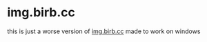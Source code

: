 # img.birb.cc

this is just a worse version of [img.birb.cc](https://img.birb.cc) made to work on windows
